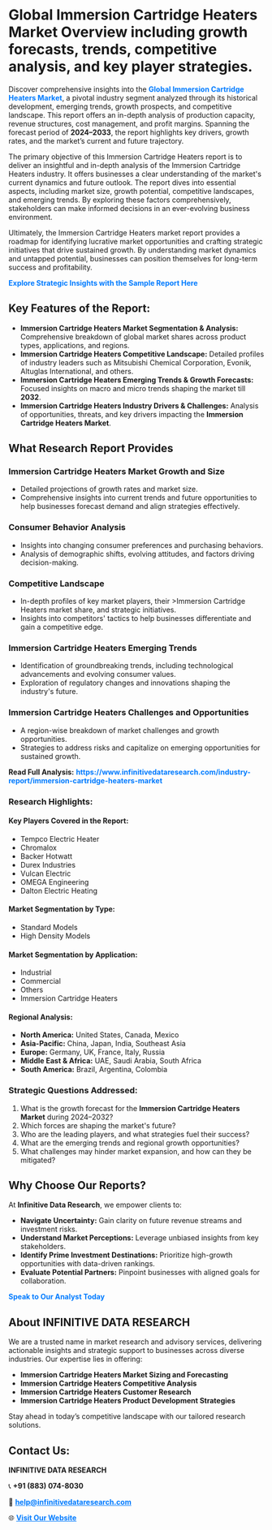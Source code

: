 <h1>Global Immersion Cartridge Heaters Market Overview including growth forecasts, trends, competitive analysis, and key player strategies.</h1>
<p>
Discover comprehensive insights into the 
<a href="https://www.infinitivedataresearch.com/industry-report/immersion-cartridge-heaters-market" rel="dofollow" style="color: #007BFF; text-decoration: none;"><strong>Global Immersion Cartridge Heaters Market</strong></a>, a pivotal industry segment analyzed through its historical development, emerging trends, growth prospects, and competitive landscape. This report offers an in-depth analysis of production capacity, revenue structures, cost management, and profit margins. Spanning the forecast period of <strong>2024–2033</strong>, the report highlights key drivers, growth rates, and the market’s current and future trajectory.
</p>
<p>
The primary objective of this Immersion Cartridge Heaters report is to deliver an insightful and in-depth analysis of the Immersion Cartridge Heaters industry. It offers businesses a clear understanding of the market's current dynamics and future outlook. The report dives into essential aspects, including market size, growth potential, competitive landscapes, and emerging trends. By exploring these factors comprehensively, stakeholders can make informed decisions in an ever-evolving business environment.
</p>
<p>
Ultimately, the Immersion Cartridge Heaters market report provides a roadmap for identifying lucrative market opportunities and crafting strategic initiatives that drive sustained growth. By understanding market dynamics and untapped potential, businesses can position themselves for long-term success and profitability.
</p>
<p>
<a href="https://www.infinitivedataresearch.com/request-sample/reportId=107416" style="color: #007BFF; text-decoration: none;"><strong>Explore Strategic Insights with the Sample Report Here</strong></a>
</p>

<h2>Key Features of the Report:</h2>
<ul>
<li><strong>Immersion Cartridge Heaters Market Segmentation & Analysis:</strong> Comprehensive breakdown of global market shares across product types, applications, and regions.</li>
<li><strong>Immersion Cartridge Heaters Competitive Landscape:</strong> Detailed profiles of industry leaders such as Mitsubishi Chemical Corporation, Evonik, Altuglas International, and others.</li>
<li><strong>Immersion Cartridge Heaters Emerging Trends & Growth Forecasts:</strong> Focused insights on macro and micro trends shaping the market till <strong>2032</strong>.</li>
<li><strong>Immersion Cartridge Heaters Industry Drivers & Challenges:</strong> Analysis of opportunities, threats, and key drivers impacting the <strong>Immersion Cartridge Heaters Market</strong>.</li>
</ul>

<h2>What Research Report Provides</h2>
<h3>Immersion Cartridge Heaters Market Growth and Size</h3>
<ul>
<li>Detailed projections of growth rates and market size.</li>
<li>Comprehensive insights into current trends and future opportunities to help businesses forecast demand and align strategies effectively.</li>
</ul>

<h3>Consumer Behavior Analysis</h3>
<ul>
<li>Insights into changing consumer preferences and purchasing behaviors.</li>
<li>Analysis of demographic shifts, evolving attitudes, and factors driving decision-making.</li>
</ul>

<h3>Competitive Landscape</h3>
<ul>
<li>In-depth profiles of key market players, their >Immersion Cartridge Heaters market share, and strategic initiatives.</li>
<li>Insights into competitors' tactics to help businesses differentiate and gain a competitive edge.</li>
</ul>

<h3>Immersion Cartridge Heaters Emerging Trends</h3>
<ul>
<li>Identification of groundbreaking trends, including technological advancements and evolving consumer values.</li>
<li>Exploration of regulatory changes and innovations shaping the industry's future.</li>
</ul>

<h3>Immersion Cartridge Heaters Challenges and Opportunities</h3>
<ul>
<li>A region-wise breakdown of market challenges and growth opportunities.</li>
<li>Strategies to address risks and capitalize on emerging opportunities for sustained growth.</li>
</ul>
<p><strong>Read Full Analysis:</strong> <a href="https://www.infinitivedataresearch.com/industry-report/immersion-cartridge-heaters-market" rel="dofollow" style="color: #007BFF; text-decoration: none;"><strong>https://www.infinitivedataresearch.com/industry-report/immersion-cartridge-heaters-market</strong></a></p>
<h3>Research Highlights:</h3>
<h4>Key Players Covered in the Report:</h4>
<ul><li>Tempco Electric Heater</li><li>Chromalox</li><li>Backer Hotwatt</li><li>Durex Industries</li><li>Vulcan Electric</li><li>OMEGA Engineering</li><li>Dalton Electric Heating</li></ul>
<h4>Market Segmentation by Type:</h4>
<ul><li>Standard Models</li><li>High Density Models</li></ul>
<h4>Market Segmentation by Application:</h4>
<ul><li>Industrial</li><li>Commercial</li><li>Others</li><li>Immersion Cartridge Heaters</li></ul>

<h4>Regional Analysis:</h4>
<ul>
<li><strong>North America:</strong> United States, Canada, Mexico</li>
<li><strong>Asia-Pacific:</strong> China, Japan, India, Southeast Asia</li>
<li><strong>Europe:</strong> Germany, UK, France, Italy, Russia</li>
<li><strong>Middle East & Africa:</strong> UAE, Saudi Arabia, South Africa</li>
<li><strong>South America:</strong> Brazil, Argentina, Colombia</li>
</ul>

<h3>Strategic Questions Addressed:</h3>
<ol>
<li>What is the growth forecast for the <strong>Immersion Cartridge Heaters Market</strong> during 2024–2032?</li>
<li>Which forces are shaping the market's future?</li>
<li>Who are the leading players, and what strategies fuel their success?</li>
<li>What are the emerging trends and regional growth opportunities?</li>
<li>What challenges may hinder market expansion, and how can they be mitigated?</li>
</ol>

<h2>Why Choose Our Reports?</h2>
<p>At <strong>Infinitive Data Research</strong>, we empower clients to:</p>
<ul>
<li><strong>Navigate Uncertainty:</strong> Gain clarity on future revenue streams and investment risks.</li>
<li><strong>Understand Market Perceptions:</strong> Leverage unbiased insights from key stakeholders.</li>
<li><strong>Identify Prime Investment Destinations:</strong> Prioritize high-growth opportunities with data-driven rankings.</li>
<li><strong>Evaluate Potential Partners:</strong> Pinpoint businesses with aligned goals for collaboration.</li>
</ul>
<p><a href="https://www.infinitivedataresearch.com/industry-report/immersion-cartridge-heaters-market" rel="dofollow" style="color: #007BFF; text-decoration: none;"><strong>Speak to Our Analyst Today</strong></a></p>

<h2>About INFINITIVE DATA RESEARCH</h2>
<p>We are a trusted name in market research and advisory services, delivering actionable insights and strategic support to businesses across diverse industries. Our expertise lies in offering:</p>
<ul>
<li><strong>Immersion Cartridge Heaters Market Sizing and Forecasting</strong></li>
<li><strong>Immersion Cartridge Heaters Competitive Analysis</strong></li>
<li><strong>Immersion Cartridge Heaters Customer Research</strong></li>
<li><strong>Immersion Cartridge Heaters Product Development Strategies</strong></li>
</ul>
<p>Stay ahead in today’s competitive landscape with our tailored research solutions.</p>

<h2>Contact Us:</h2>
<p><strong>INFINITIVE DATA RESEARCH</strong></p>
<p>📞 <strong>+91 (883) 074-8030</strong></p>
<p>📧 <strong><a href="mailto:help@infinitivedataresearch.com" style="color: #007BFF;">help@infinitivedataresearch.com</a></strong></p>
<p>🌐 <strong><a href="https://www.infinitivedataresearch.com" rel="dofollow" style="color: #007BFF;">Visit Our Website</a></strong></p>